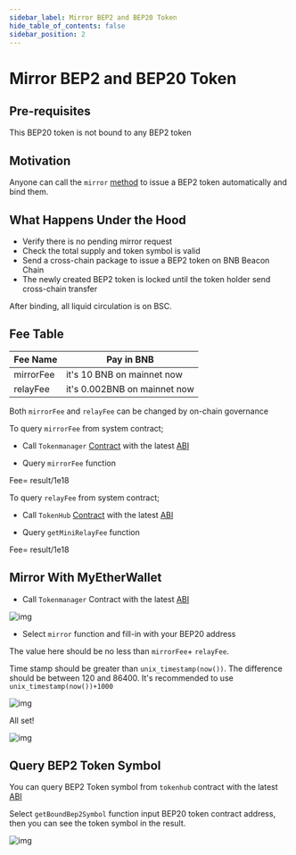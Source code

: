 ```yaml
---
sidebar_label: Mirror BEP2 and BEP20 Token
hide_table_of_contents: false
sidebar_position: 2
---
```


# Mirror BEP2 and BEP20 Token

## Pre-requisites

This BEP20 token is not bound to any BEP2 token

## Motivation

Anyone can call the `mirror` [method](https://github.com/bnb-chain/bsc-genesis-contract/blob/af4f3993303213052222f55c721e661862d19638/contracts/TokenManager.sol#L331) to issue a BEP2 token automatically and bind them.

## What Happens Under the Hood

- Verify there is no pending mirror request
- Check the total supply and token symbol is valid
- Send a cross-chain package to issue a BEP2 token on BNB Beacon Chain
- The newly created BEP2 token is locked until the token holder send cross-chain transfer

After binding, all liquid circulation is on BSC.

## Fee Table

| Fee Name    | Pay in BNB |
| ----------- | ---------------------------- |
| mirrorFee   | it's 10 BNB on mainnet now   |
| relayFee    | it's 0.002BNB on mainnet now |

Both `mirrorFee` and `relayFee` can be changed by on-chain governance

To query `mirrorFee` from system contract;

- Call `Tokenmanager` [Contract](https://bscscan.com/address/0x0000000000000000000000000000000000001008#readContract) with the latest [ABI](https://raw.githubusercontent.com/bnb-chain/bsc-genesis-contract/master/abi/tokenmanager.abi)

- Query `mirrorFee` function

Fee= result/1e18

To query `relayFee` from system contract;

- Call `TokenHub` [Contract](https://bscscan.com/address/0x0000000000000000000000000000000000001004#readContract) with the latest [ABI](https://raw.githubusercontent.com/bnb-chain/bsc-genesis-contract/master/abi/tokenhub.abi)

- Query `getMiniRelayFee` function

Fee= result/1e18

## Mirror With MyEtherWallet

- Call `Tokenmanager` Contract with the latest [ABI](https://raw.githubusercontent.com/bnb-chain/bsc-genesis-contract/master/abi/tokenmanager.abi)

![img](https://lh5.googleusercontent.com/SYyvWVcLHELSE72JSXqBwMJB6Y50jMz5HgH6irmCbyxGwr-W_Hz-vbm4IqWXAqE2hvCAXaqNKfs28ZhGFtMrMrDgWvDfEkHPunnSuxSKPpLBtuxmiX-b5yRjfczENJxKDrqSAYWy)

- Select `mirror` function and fill-in with your BEP20 address

The value here should be no less than  `mirrorFee`+ `relayFee`.

Time stamp should be greater than `unix_timestamp(now())`. The difference should be between 120 and 86400. It's recommended to use `unix_timestamp(now())+1000`

![img](https://lh3.googleusercontent.com/_DpAMjJwZeujn5bud485SPV014Gf4W8DRIcN9Y9FQyPxt3bveWPK8BImBbKF8pNHlE33a88I3aFLfP04uDZ8iFDvnUHtIj8cTuk_uEmImhsOmDU01UxtkNiHYNKxPGQ5jzLMpTzm)

All set!

![img](https://lh4.googleusercontent.com/4SrlLnt8g699kcX6cRYviG1GXko7QQQsym4vShNOz3BVvlR9qUtCxGjoK5Mo8XUK23YQUTjgrPXRKLN9Qk_DVkmoVCEhO9K4g94CkrgJM6P8xTb4rV5r2TF0t61EKfxzS3M6fIyB)

## Query BEP2 Token Symbol

You can query BEP2 Token symbol from `tokenhub` contract with the latest [ABI](https://raw.githubusercontent.com/bnb-chain/bsc-genesis-contract/master/abi/tokenhub.abi)

Select `getBoundBep2Symbol` function input BEP20 token contract address, then you can see the token symbol in the result.

![img](https://lh6.googleusercontent.com/i1NSu3t9lWEo5lRmsNw7moE_okqZe7VOto1vjGl3MXhQIoNJUJ0wMEwx-68LYRfMKbTs8TfCXzPGWJ7Oj9nSdtF3vo4wVnb_QFCeeC6RQk6kweQOe61_isnt8BOQs7mGmPpz7PKP)